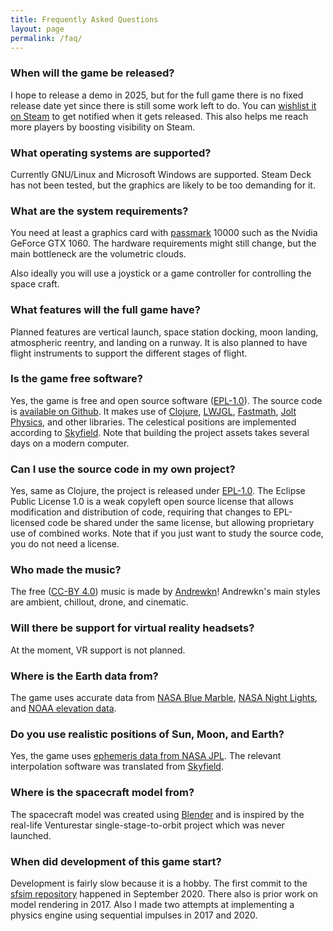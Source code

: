 ```yaml
---
title: Frequently Asked Questions
layout: page
permalink: /faq/
---
```


### When will the game be released?

I hope to release a demo in 2025, but for the full game there is no fixed release date yet since there is still some work left to do.
You can [wishlist it on Steam][1] to get notified when it gets released.
This also helps me reach more players by boosting visibility on Steam.

### What operating systems are supported?

Currently GNU/Linux and Microsoft Windows are supported.
Steam Deck has not been tested, but the graphics are likely to be too demanding for it.

### What are the system requirements?

You need at least a graphics card with [passmark][17] 10000 such as the Nvidia GeForce GTX 1060.
The hardware requirements might still change, but the main bottleneck are the volumetric clouds.

Also ideally you will use a joystick or a game controller for controlling the space craft.

### What features will the full game have?

Planned features are vertical launch, space station docking, moon landing, atmospheric reentry, and landing on a runway.
It is also planned to have flight instruments to support the different stages of flight.

### Is the game free software?

Yes, the game is free and open source software ([EPL-1.0][3]).
The source code is [available on Github][2].
It makes use of [Clojure][4], [LWJGL][6], [Fastmath][5], [Jolt Physics][9], and other libraries.
The celestical positions are implemented according to [Skyfield][8].
Note that building the project assets takes several days on a modern computer.

### Can I use the source code in my own project?

Yes, same as Clojure, the project is released under [EPL-1.0][3].
The Eclipse Public License 1.0 is a weak copyleft open source license that allows modification and distribution of code, requiring that changes to EPL-licensed code be shared under the same license, but allowing proprietary use of combined works.
Note that if you just want to study the source code, you do not need a license.

### Who made the music?

The free ([CC-BY 4.0][18]) music is made by [Andrewkn][7]!
Andrewkn's main styles are ambient, сhillout, drone, and cinematic.

### Will there be support for virtual reality headsets?

At the moment, VR support is not planned.

### Where is the Earth data from?

The game uses accurate data from [NASA Blue Marble][10], [NASA Night Lights][11], and [NOAA elevation data][12].

### Do you use realistic positions of Sun, Moon, and Earth?

Yes, the game uses [ephemeris data from NASA JPL][13].
The relevant interpolation software was translated from [Skyfield][14].

### Where is the spacecraft model from?

The spacecraft model was created using [Blender][15] and is inspired by the real-life Venturestar single-stage-to-orbit project which was never launched.

### When did development of this game start?

Development is fairly slow because it is a hobby.
The first commit to the [sfsim repository][16] happened in September 2020.
There also is prior work on model rendering in 2017.
Also I made two attempts at implementing a physics engine using sequential impulses in 2017 and 2020.

[1]: https://store.steampowered.com/app/3687560/sfsim/
[2]: https://github.com/wedesoft/sfsim
[3]: https://www.eclipse.org/legal/epl/epl-v10.html
[4]: https://clojure.org/
[5]: https://github.com/generateme/fastmath
[6]: https://www.lwjgl.org/
[7]: https://freesound.org/people/Andrewkn/
[8]: https://rhodesmill.org/skyfield/
[9]: https://jrouwe.github.io/JoltPhysics/
[10]: https://visibleearth.nasa.gov/collection/1484/blue-marble
[11]: https://earthobservatory.nasa.gov/features/NightLights/page3.php
[12]: https://www.ngdc.noaa.gov/mgg/topo/gltiles.html
[13]: https://ssd.jpl.nasa.gov/ftp/eph/planets/bsp/
[14]: https://rhodesmill.org/skyfield/
[15]: https://www.blender.org/
[16]: https://github.com/wedesoft/sfsim
[17]: https://www.videocardbenchmark.net/high_end_gpus.html
[18]: https://creativecommons.org/licenses/by/4.0/
